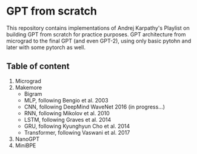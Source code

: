 # GPT from scratch

This repository contains implementations of Andrej Karpathy's Playlist on building GPT from scratch for practice purposes. GPT architecture from micrograd to the final GPT (and even GPT-2), using only basic pytohn and later with some pytorch as well. 

## Table of content
1) Micrograd
2) Makemore
    - Bigram
    - MLP, following Bengio et al. 2003
    - CNN, following DeepMind WaveNet 2016 (in progress...)
    - RNN, following Mikolov et al. 2010
    - LSTM, following Graves et al. 2014
    - GRU, following Kyunghyun Cho et al. 2014
    - Transformer, following Vaswani et al. 2017
3) NanoGPT
4) MiniBPE